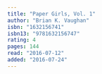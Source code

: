 ```yaml
---
title: "Paper Girls, Vol. 1"
author: "Brian K. Vaughan"
isbn: "1632156741"
isbn13: "9781632156747"
rating: 4
pages: 144
read: "2016-07-12"
added: "2016-07-24"
---
```


